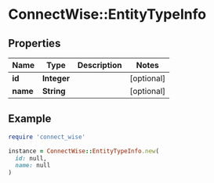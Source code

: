 # ConnectWise::EntityTypeInfo

## Properties

| Name | Type | Description | Notes |
| ---- | ---- | ----------- | ----- |
| **id** | **Integer** |  | [optional] |
| **name** | **String** |  | [optional] |

## Example

```ruby
require 'connect_wise'

instance = ConnectWise::EntityTypeInfo.new(
  id: null,
  name: null
)
```

